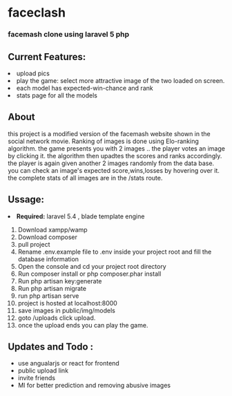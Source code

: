 # faceclash
<h3>facemash clone using laravel 5 php</h3>

<h2> Current Features: </h2>
<li> upload pics</li>
<li> play the game: select more attractive image of the two loaded on screen. </li>
<li>each model has expected-win-chance and rank </li>
<li> stats page for all the models </li>

<h2>About</h2>
<p>
this project is a modified version of the facemash website shown in the social network movie.
Ranking of images is done using Elo-ranking algorithm.
the game presents you with 2 images .. the player votes an image by clicking it.
the algorithm then upadtes the scores and ranks accordingly.
the player is again given another 2 images randomly from the data base.
you can check an image's expected score,wins,losses by hovering over it.
the complete stats of all images are in the /stats route.
</p>

<h2>Ussage:</h2>
<li><b>Required:</b> laravel 5.4 , blade template engine </li>
<ol>
<li>Download xampp/wamp </li>
<li>Download composer </li>
<li>pull project</li>
<li> Rename .env.example file to .env inside your project root and fill the database information</li>
<li>Open the console and cd your project root directory</li>
<li>Run composer install or php composer.phar install </li>
<li>Run php artisan key:generate</li>
<li>Run php artisan migrate</li>
<li>run php artisan serve</li>
<li> project is hosted at localhost:8000 </li>
<li>save images in public/img/models</li>
<li>goto /uploads click upload.</li>
<li>once the upload ends you can play the game.</li>
</ol>

<h2>Updates and Todo :</h2>
<ul>
<li>use angualarjs or react for frontend</li>
<li>public upload link</li>
<li>invite friends</li>
<li>Ml for better prediction and removing abusive images</li>
</ul>
